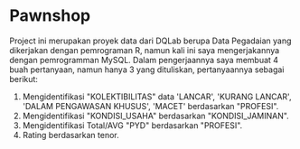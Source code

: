 # Pawnshop
Project ini merupakan proyek data dari DQLab berupa Data Pegadaian yang dikerjakan dengan pemrograman R, namun kali ini saya mengerjakannya dengan pemrogramman MySQL. 
Dalam pengerjaannya saya membuat 4 buah pertanyaan, namun hanya 3 yang dituliskan, pertanyaannya sebagai berikut:

1. Mengidentifikasi "KOLEKTIBILITAS" data 'LANCAR', 'KURANG LANCAR', 'DALAM PENGAWASAN KHUSUS', 'MACET' berdasarkan "PROFESI".
2. Mengidentifikasi "KONDISI_USAHA" berdasarkan "KONDISI_JAMINAN".
3. Mengidentifikasi Total/AVG "PYD" berdasarkan "PROFESI".
4. Rating berdasarkan tenor.

